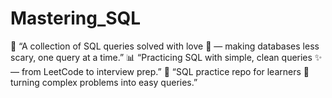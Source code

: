 # Mastering_SQL
🌱 “A collection of SQL queries solved with love 💙 — making databases less scary, one query at a time.”  📊 “Practicing SQL with simple, clean queries ✨ — from LeetCode to interview prep.”  🐣 “SQL practice repo for learners 🐥 turning complex problems into easy queries.”
